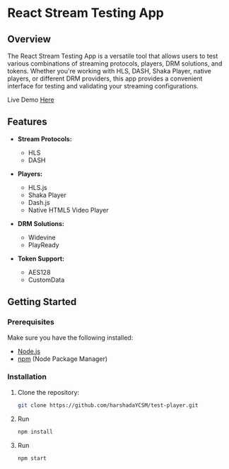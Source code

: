 # React Stream Testing App

## Overview

The React Stream Testing App is a versatile tool that allows users to test various combinations of streaming protocols, players, DRM solutions, and tokens. Whether you're working with HLS, DASH, Shaka Player, native players, or different DRM providers, this app provides a convenient interface for testing and validating your streaming configurations.

Live Demo <a href="https://harshadaycsm.github.io/test-player/">Here</a>
## Features

- **Stream Protocols:**
  - HLS
  - DASH

- **Players:**
  - HLS.js
  - Shaka Player
  - Dash.js
  - Native HTML5 Video Player

- **DRM Solutions:**
  - Widevine
  - PlayReady

- **Token Support:**
  - AES128
  - CustomData

## Getting Started

### Prerequisites

Make sure you have the following installed:

- [Node.js](https://nodejs.org/)
- [npm](https://www.npmjs.com/) (Node Package Manager)

### Installation

1. Clone the repository:

   ```bash
   git clone https://github.com/harshadaYCSM/test-player.git

2. Run 
   ```bash
   npm install

3. Run 
   ```bash
   npm start

